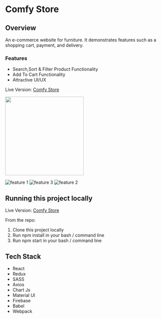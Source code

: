 # Comfy Store 

## Overview
An e-commerce website for furniture. It demonstrates features such as a shopping cart, payment, and delivery.


### Features
* Search,Sort & Filter Product Functionality
*  Add To Cart Functionality
*  Attractive UI/UX

Live Version: [Comfy Store](https://comfy-store-v1.netlify.app/)

<img src="/src/assets/comfy-2.gif" width="250" height="250"/>

![feature 1](/src/assets/comfy-1.gif)
![feature 3](/src/assets/comfy-3.gif)
![feature 2](/src/assets/comfy-2.gif)



## Running this project locally
Live Version: [Comfy Store](https://comfy-store-v1.netlify.app/)

From the repo:

  1. Clone this project locally
  2. Run npm install in your bash / command line
  3. Run npm start in your bash / command line


## Tech Stack

 * React
 * Redux
 * SASS
 * Axios
 * Chart Js
 * Material UI
 * Firebase
 * Babel 
 * Webpack